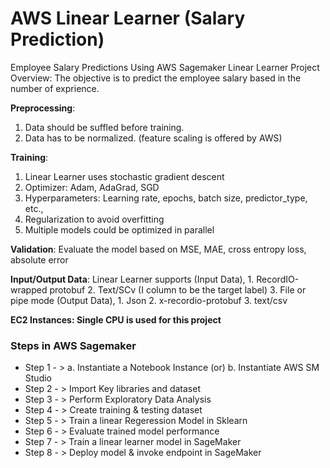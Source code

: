 # AWS Linear Learner (Salary Prediction)
Employee Salary Predictions Using AWS Sagemaker Linear Learner
Project Overview: The objective is to predict the employee salary based in the number of exprience.


**Preprocessing**:
1. Data should be suffled before training.
2. Data has to be normalized. (feature scaling is offered by AWS)

**Training**:
1. Linear Learner uses stochastic gradient descent
2. Optimizer: Adam, AdaGrad, SGD
3. Hyperparameters: Learning rate, epochs, batch size, predictor_type, etc.,
4. Regularization to avoid overfitting
5. Multiple models could be optimized in parallel 

**Validation**:
Evaluate the model based on MSE, MAE, cross entropy loss, absolute error

**Input/Output Data**:
Linear Learner supports 
      (Input Data),
      1. RecordIO-wrapped protobuf 
      2. Text/SCv (I column to be the target label)
      3. File or pipe mode
      (Output Data),
      1. Json
      2. x-recordio-protobuf
      3. text/csv
      
**EC2 Instances: Single CPU is used for this project**

### Steps in AWS Sagemaker
+ Step 1 - > 
     a. Instantiate a Notebook Instance
        (or)
     b. Instantiate AWS SM Studio
+ Step 2 - > Import Key libraries and dataset
+ Step 3 - > Perform Exploratory Data Analysis
+ Step 4 - > Create training & testing dataset
+ Step 5 - > Train a linear Regeression Model in Sklearn
+ Step 6 - > Evaluate trained model performance
+ Step 7 - > Train a linear learner model in SageMaker
+ Step 8 - > Deploy model & invoke endpoint in SageMaker


